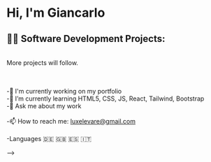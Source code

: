 <h1>Hi, I'm Giancarlo </h1>

<h2>👨‍💻 Software Development Projects:</h2 
<br>
<br>
More projects will follow.<br>
<br>
<br/>




 -🔭 I'm currently working on my portfolio<br>
-🌱 I’m currently learning HTML5, CSS, JS, React, Tailwind, Bootstrap<br>
-💬 Ask me about my work<br>
 <br>
-📫 How to reach me: luxelevare@gmail.com<br>
 <br>
-Languages :de: :uk: :es: :it:


-->
